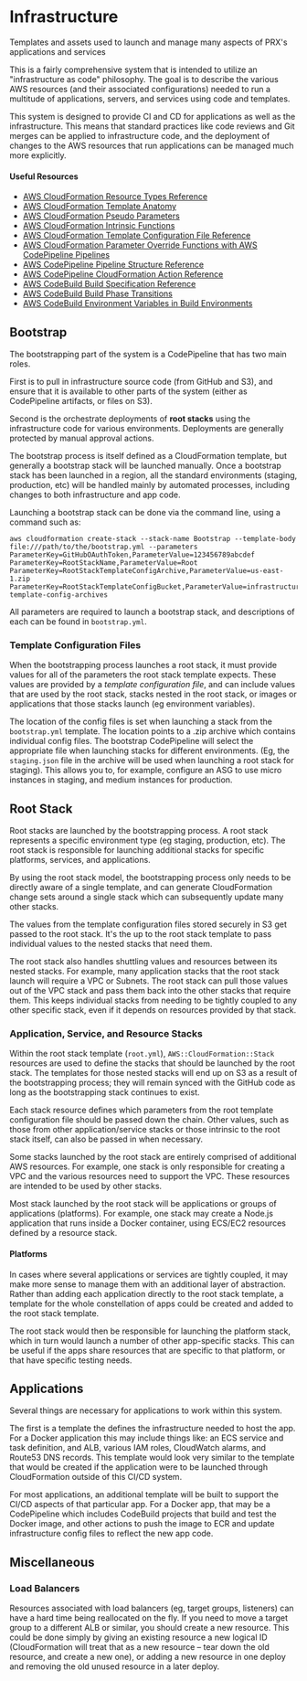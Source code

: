# Infrastructure
Templates and assets used to launch and manage many aspects of PRX's applications and services

This is a fairly comprehensive system that is intended to utilize an "infrastructure as code" philosophy. The goal is to describe the various AWS resources (and their associated configurations) needed to run a multitude of applications, servers, and services using code and templates.

This system is designed to provide CI and CD for applications as well as the infrastructure. This means that standard practices like code reviews and Git merges can be applied to infrastructure code, and the deployment of changes to the AWS resources that run applications can be managed much more explicitly.

#### Useful Resources

- [AWS CloudFormation Resource Types Reference](https://docs.aws.amazon.com/AWSCloudFormation/latest/UserGuide/aws-template-resource-type-ref.html)
- [AWS CloudFormation Template Anatomy](https://docs.aws.amazon.com/AWSCloudFormation/latest/UserGuide/template-anatomy.html)
- [AWS CloudFormation Pseudo Parameters](https://docs.aws.amazon.com/AWSCloudFormation/latest/UserGuide/pseudo-parameter-reference.html)
- [AWS CloudFormation Intrinsic Functions](https://docs.aws.amazon.com/AWSCloudFormation/latest/UserGuide/intrinsic-function-reference.html)
- [AWS CloudFormation Template Configuration File Reference](https://docs.aws.amazon.com/AWSCloudFormation/latest/UserGuide/continuous-delivery-codepipeline-cfn-artifacts.html#d0e10050)
- [AWS CloudFormation Parameter Override Functions with AWS CodePipeline Pipelines](https://docs.aws.amazon.com/AWSCloudFormation/latest/UserGuide/continuous-delivery-codepipeline-parameter-override-functions.html)
- [AWS CodePipeline Pipeline Structure Reference](https://docs.aws.amazon.com/codepipeline/latest/userguide/pipeline-structure.html)
- [AWS CodePipeline CloudFormation Action Reference](https://docs.aws.amazon.com/AWSCloudFormation/latest/UserGuide/continuous-delivery-codepipeline-action-reference.html)
- [AWS CodeBuild Build Specification Reference](https://docs.aws.amazon.com/codebuild/latest/userguide/build-spec-ref.html)
- [AWS CodeBuild Build Phase Transitions ](https://docs.aws.amazon.com/codebuild/latest/userguide/view-build-details.html#view-build-details-phases)
- [AWS CodeBuild Environment Variables in Build Environments ](https://docs.aws.amazon.com/codebuild/latest/userguide/build-env-ref.html#build-env-ref-env-vars)

## Bootstrap

The bootstrapping part of the system is a CodePipeline that has two main roles.

First is to pull in infrastructure source code (from GitHub and S3), and ensure that it is available to other parts of the system (either as CodePipeline artifacts, or files on S3).

Second is the orchestrate deployments of **root stacks** using the infrastructure code for various environments. Deployments are generally protected by manual approval actions.

The bootstrap process is itself defined as a CloudFormation template, but generally a bootstrap stack will be launched manually. Once a bootstrap stack has been launched in a region, all the standard environments (staging, production, etc) will be handled mainly by automated processes, including changes to both infrastructure and app code.

Launching a bootstrap stack can be done via the command line, using a command such as:

```
aws cloudformation create-stack --stack-name Bootstrap --template-body file:///path/to/the/bootstrap.yml --parameters ParameterKey=GitHubOAuthToken,ParameterValue=123456789abcdef ParameterKey=RootStackName,ParameterValue=Root ParameterKey=RootStackTemplateConfigArchive,ParameterValue=us-east-1.zip ParameterKey=RootStackTemplateConfigBucket,ParameterValue=infrastructure-template-config-archives

```

All parameters are required to launch a bootstrap stack, and descriptions of each can be found in `bootstrap.yml`.

### Template Configuration Files

When the bootstrapping process launches a root stack, it must provide values for all of the parameters the root stack template expects. These values are provided by a _template configuration file_, and can include values that are used by the root stack, stacks nested in the root stack, or images or applications that those stacks launch (eg environment variables).

The location of the config files is set when launching a stack from the `bootstrap.yml` template. The location points to a .zip archive which contains individual config files. The bootstrap CodePipeline will select the appropriate file when launching stacks for different environments. (Eg, the `staging.json` file in the archive will be used when launching a root stack for staging). This allows you to, for example, configure an ASG to use micro instances in staging, and medium instances for production.

## Root Stack

Root stacks are launched by the bootstrapping process. A root stack represents a specific environment type (eg staging, production, etc). The root stack is responsible for launching additional stacks for specific platforms, services, and applications.

By using the root stack model, the bootstrapping process only needs to be directly aware of a single template, and can generate CloudFormation change sets around a single stack which can subsequently update many other stacks.

The values from the template configuration files stored securely in S3 get passed to the root stack. It's the up to the root stack template to pass individual values to the nested stacks that need them.

The root stack also handles shuttling values and resources between its nested stacks. For example, many application stacks that the root stack launch will require a VPC or Subnets. The root stack can pull those values out of the VPC stack and pass them back into the other stacks that require them. This keeps individual stacks from needing to be tightly coupled to any other specific stack, even if it depends on resources provided by that stack.

### Application, Service, and Resource Stacks

Within the root stack template (`root.yml`), `AWS::CloudFormation::Stack` resources are used to define the stacks that should be launched by the root stack. The templates for those nested stacks will end up on S3 as a result of the bootstrapping process; they will remain synced with the GitHub code as long as the bootstrapping stack continues to exist.

Each stack resource defines which parameters from the root template configuration file should be passed down the chain. Other values, such as those from other application/service stacks or those intrinsic to the root stack itself, can also be passed in when necessary.

Some stacks launched by the root stack are entirely comprised of additional AWS resources. For example, one stack is only responsible for creating a VPC and the various resources need to support the VPC. These resources are intended to be used by other stacks.

Most stack launched by the root stack will be applications or groups of applications (platforms). For example, one stack may create a Node.js application that runs inside a Docker container, using ECS/EC2 resources defined by a resource stack.

#### Platforms

In cases where several applications or services are tightly coupled, it may make more sense to manage them with an additional layer of abstraction. Rather than adding each application directly to the root stack template, a template for the whole constellation of apps could be created and added to the root stack template.

The root stack would then be responsible for launching the platform stack, which in turn would launch a number of other app-specific stacks. This can be useful if the apps share resources that are specific to that platform, or that have specific testing needs.

## Applications

Several things are necessary for applications to work within this system.

The first is a template the defines the infrastructure needed to host the app. For a Docker application this may include things like: an ECS service and task definition, and ALB, various IAM roles, CloudWatch alarms, and Route53 DNS records. This template would look very similar to the template that would be created if the application were to be launched through CloudFormation outside of this CI/CD system.

For most applications, an additional template will be built to support the CI/CD aspects of that particular app. For a Docker app, that may be a CodePipeline which includes CodeBuild projects that build and test the Docker image, and other actions to push the image to ECR and update infrastructure config files to reflect the new app code.

## Miscellaneous

### Load Balancers

Resources associated with load balancers (eg, target groups, listeners) can have a hard time being reallocated on the fly. If you need to move a target group to a different ALB or similar, you should create a new resource. This could be done simply by giving an existing resource a new logical ID (CloudFormation will treat that as a new resource – tear down the old resource, and create a new one), or adding a new resource in one deploy and removing the old unused resource in a later deploy.
